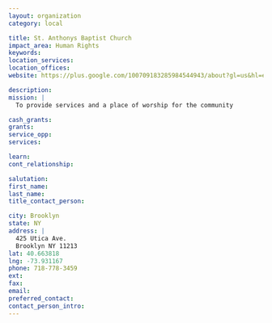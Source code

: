 ```yaml
---
layout: organization
category: local

title: St. Anthonys Baptist Church
impact_area: Human Rights
keywords: 
location_services: 
location_offices: 
website: https://plus.google.com/100709183285984544943/about?gl=us&hl=en

description: 
mission: |
  To provide services and a place of worship for the community

cash_grants: 
grants: 
service_opp: 
services: 

learn: 
cont_relationship: 

salutation: 
first_name: 
last_name: 
title_contact_person: 

city: Brooklyn
state: NY
address: |
  425 Utica Ave.  
  Brooklyn NY 11213
lat: 40.663818
lng: -73.931167
phone: 718-778-3459
ext: 
fax: 
email: 
preferred_contact: 
contact_person_intro: 
---
```

